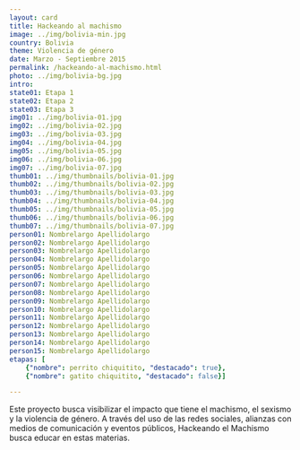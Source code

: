 ```yaml
---
layout: card
title: Hackeando al machismo
image: ../img/bolivia-min.jpg
country: Bolivia
theme: Violencia de género
date: Marzo - Septiembre 2015
permalink: /hackeando-al-machismo.html
photo: ../img/bolivia-bg.jpg
intro: 
state01: Etapa 1
state02: Etapa 2
state03: Etapa 3
img01: ../img/bolivia-01.jpg
img02: ../img/bolivia-02.jpg
img03: ../img/bolivia-03.jpg
img04: ../img/bolivia-04.jpg
img05: ../img/bolivia-05.jpg
img06: ../img/bolivia-06.jpg
img07: ../img/bolivia-07.jpg
thumb01: ../img/thumbnails/bolivia-01.jpg
thumb02: ../img/thumbnails/bolivia-02.jpg
thumb03: ../img/thumbnails/bolivia-03.jpg
thumb04: ../img/thumbnails/bolivia-04.jpg
thumb05: ../img/thumbnails/bolivia-05.jpg
thumb06: ../img/thumbnails/bolivia-06.jpg
thumb07: ../img/thumbnails/bolivia-07.jpg
person01: Nombrelargo Apellidolargo
person02: Nombrelargo Apellidolargo
person03: Nombrelargo Apellidolargo
person04: Nombrelargo Apellidolargo
person05: Nombrelargo Apellidolargo
person06: Nombrelargo Apellidolargo
person07: Nombrelargo Apellidolargo
person08: Nombrelargo Apellidolargo
person09: Nombrelargo Apellidolargo
person10: Nombrelargo Apellidolargo
person11: Nombrelargo Apellidolargo
person12: Nombrelargo Apellidolargo
person13: Nombrelargo Apellidolargo
person14: Nombrelargo Apellidolargo
person15: Nombrelargo Apellidolargo
etapas: [
	{"nombre": perrito chiquitito, "destacado": true}, 
	{"nombre": gatito chiquitito, "destacado": false}]

---
```


Este proyecto busca visibilizar el impacto que tiene el machismo, el sexismo y la violencia de género. A través del uso de las redes sociales, alianzas con medios de comunicación y eventos públicos, Hackeando el Machismo busca educar en estas materias. 
